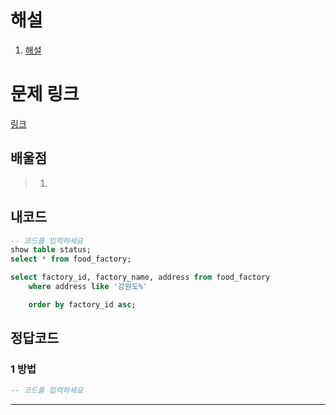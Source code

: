 # 해설

1. [해설]()

# 문제 링크

[링크](https://school.programmers.co.kr/learn/courses/30/lessons/131112)

## 배울점

> 1.

## 내코드

```sql
-- 코드를 입력하세요
show table status;
select * from food_factory;

select factory_id, factory_name, address from food_factory
    where address like '강원도%'

    order by factory_id asc;
```

## 정답코드

### 1 방법

```sql
-- 코드를 입력하세요


```

---
